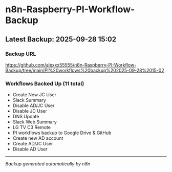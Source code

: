 # n8n-Raspberry-PI-Workflow-Backup

## Latest Backup: 2025-09-28 15:02

### Backup URL
https://github.com/alexxx55555/n8n-Raspberry-PI-Workflow-Backup/tree/main/PI%20workflows%20backup%202025-09-28%2015-02

### Workflows Backed Up (11 total)
- Create New JC User
- Slack Summary
- Disable AD/JC User
- Disable JC User
- DNS Update
- Slack Web Summary
- LG TV C3 Remote
- PI workflows backup to Google Drive & GitHub
- Create new AD account
- Create AD/JC User
- Disable AD User

---
*Backup generated automatically by n8n*